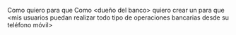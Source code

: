 Como <rol> quiero <objetivo> para que <beneficio esperado>
Como <dueño del banco> quiero crear un <aplicativo> para que <mis usuarios puedan realizar todo tipo de operaciones bancarias desde su teléfono móvil>